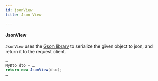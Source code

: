 ```yaml
---
id: jsonView
title: Json View

---
```


#### JsonView

`JsonView` uses the [Gson library](http://code.google.com/p/google-gson/) to serialize the given object to json, and return it to the request client.

```java
…
MyDto dto = … 
return new JsonView(dto);
…
```